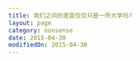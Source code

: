 ```yaml
---
title: 我们之间的差距仅仅只是一所大学吗?
layout: page
category: nonsense
date: 2015-04-30
modifiedOn: 2015-04-30
---
```

